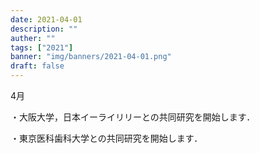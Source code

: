 ```yaml
---
date: 2021-04-01
description: ""
auther: ""
tags: ["2021"]
banner: "img/banners/2021-04-01.png"
draft: false
---
```


4月​

・大阪大学，日本イーライリリーとの共同研究を開始します．

・東京医科歯科大学との共同研究を開始します．

<!--more-->